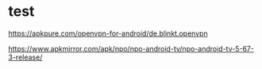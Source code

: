 # test
https://apkpure.com/openvpn-for-android/de.blinkt.openvpn

https://www.apkmirror.com/apk/npo/npo-android-tv/npo-android-tv-5-67-3-release/
